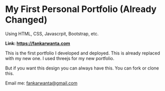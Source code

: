 # My First Personal Portfolio (Already Changed)
Using HTML, CSS, Javascrpit, Bootstrap, etc.

**Link: https://fankarwanta.com**

This is the first portfolio I developed and deployed.
This is already replaced with my new one.
I used threejs for my new portfolio.

But if you want this design you can always have this.
You can fork or clone this.

Email me: fankarwanta@gmail.com
